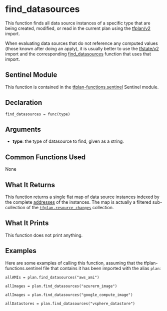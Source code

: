 # find_datasources
This function finds all data source instances of a specific type that are being created, modified, or read in the current plan using the [tfplan/v2](https://www.terraform.io/docs/cloud/sentinel/import/tfplan-v2.html) import.

When evaluating data sources that do not reference any computed values (those known after doing an apply), it is usually better to use the [tfstate/v2](https://www.terraform.io/docs/cloud/sentinel/import/tfstate-v2.html) import and the corresponding [find_datasources](../tfstate-functions/find_datasources.md) function that uses that import.

## Sentinel Module
This function is contained in the [tfplan-functions.sentinel](../tfplan-functions.sentinel) Sentinel module.

## Declaration
`find_datasources = func(type)`

## Arguments
* **type**: the type of datasource to find, given as a string.

## Common Functions Used
None

## What It Returns
This function returns a single flat map of data source instances indexed by the complete [addresses](https://www.terraform.io/docs/internals/resource-addressing.html) of the instances. The map is actually a filtered sub-collection of the [`tfplan.resource_changes`](https://www.terraform.io/docs/cloud/sentinel/import/tfplan-v2.html#the-resource_changes-collection) collection.

## What It Prints
This function does not print anything.

## Examples
Here are some examples of calling this function, assuming that the tfplan-functions.sentinel file that contains it has been imported with the alias `plan`:
```
allAMIs = plan.find_datasources("aws_ami")

allImages = plan.find_datasources("azurerm_image")

allImages = plan.find_datasources("google_compute_image")

allDatastores = plan.find_datasources("vsphere_datastore")
```

